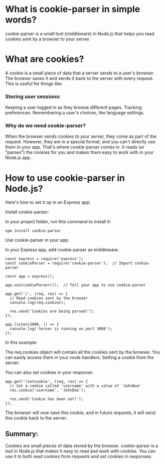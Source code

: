 # What is cookie-parser in simple words?
cookie-parser is a small tool (middleware) in Node.js that helps you read cookies sent by a browser to your server.

# What are cookies?
A cookie is a small piece of data that a server sends to a user's browser. The browser saves it and sends it back to the server with every request. This is useful for things like:

### Storing user sessions: 
Keeping a user logged in as they browse different pages.
Tracking preferences: Remembering a user's choices, like language settings.
### Why do we need cookie-parser?
When the browser sends cookies to your server, they come as part of the request. However, they are in a special format, and you can't directly use them in your app. That's where cookie-parser comes in. It reads (or "parses") the cookies for you and makes them easy to work with in your Node.js app.

# How to use cookie-parser in Node.js?
Here's how to set it up in an Express app:

Install cookie-parser:

In your project folder, run this command to install it:

`npm install cookie-parser`

Use cookie-parser in your app:

In your Express app, add cookie-parser as middleware:

```
const express = require('express');
const cookieParser = require('cookie-parser');  // Import cookie-parser

const app = express();

app.use(cookieParser());  // Tell your app to use cookie-parser

app.get('/', (req, res) => {
  // Read cookies sent by the browser
  console.log(req.cookies);

  res.send('Cookies are being parsed!');
});

app.listen(3000, () => {
  console.log('Server is running on port 3000');
});
```
In this example:

The req.cookies object will contain all the cookies sent by the browser. You can easily access them in your route handlers.
Setting a cookie from the server:

You can also set cookies in your response:

```
app.get('/setcookie', (req, res) => {
  // Set a cookie called 'username' with a value of 'JohnDoe'
  res.cookie('username', 'JohnDoe');

  res.send('Cookie has been set!');
});
```
The browser will now save this cookie, and in future requests, it will send this cookie back to the server.
## Summary:
Cookies are small pieces of data stored by the browser.
cookie-parser is a tool in Node.js that makes it easy to read and work with cookies.
You can use it to both read cookies from requests and set cookies in responses.